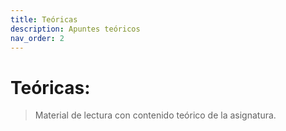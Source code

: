 ```yaml
---
title: Teóricas
description: Apuntes teóricos
nav_order: 2
---
```


# Teóricas:

> Material de lectura con contenido teórico de la asignatura.

